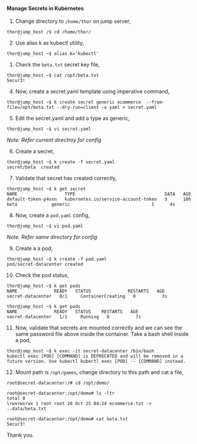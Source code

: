 #### Manage Secrets in Kubernetes

1. Change directory to `/home/thor` on jump server,

```
thor@jump_host /$ cd /home/thor/
```

2. Use alias k as kubectl utility,

```
thor@jump_host ~$ alias k='kubectl'
```

1. Check the `beta.txt` secret key file,

```
thor@jump_host ~$ cat /opt/beta.txt
5ecur3!
```

4. Now, create a secret.yaml template using imperative command,

```
thor@jump_host ~$ k create secret generic ecommerce  --from-file=/opt/beta.txt --dry-run=client -o yaml > secret.yaml
```

5. Edit the secret.yaml and add a type as generic,

```
thor@jump_host ~$ vi secret.yaml
```
*Note: Refer current directroy for config*

6. Create a secret,

```
thor@jump_host ~$ k create -f secret.yaml
secret/beta  created
```

7. Validate that secret has created correctly,

```
thor@jump_host ~$ k get secret
NAME                  TYPE                                  DATA   AGE
default-token-p4vxn   kubernetes.io/service-account-token   3      10h
beta             generic                               1      4s
```

8. Now, create a `pod.yaml` config,

```
thor@jump_host ~$ vi pod.yaml
```
*Note: Refer same directory for config*

9. Create a a pod,

```
thor@jump_host ~$ k create -f pod.yaml
pod/secret-datacenter created
```

10. Check the pod status,

```
thor@jump_host ~$ k get pods
NAME              READY   STATUS              RESTARTS   AGE
secret-datacenter   0/1     ContainerCreating   0          3s

thor@jump_host ~$ k get pods
NAME              READY   STATUS    RESTARTS   AGE
secret-datacenter   1/1     Running   0          7s
```

11. Now, validate that secrets are mounted correctly and we can see the same password file above inside the container. Take a bash shell inside a pod,

```
thor@jump_host ~$ k exec -it secret-datacenter /bin/bash
kubectl exec [POD] [COMMAND] is DEPRECATED and will be removed in a future version. Use kubectl kubectl exec [POD] -- [COMMAND] instead.
```

12. Mount path is `/opt/games`, change directory to this path and cat a file,

```
root@secret-datacenter:/# cd /opt/demo/

root@secret-datacenter:/opt/demo# ls -ltr
total 0
lrwxrwxrwx 1 root root 20 Oct 25 04:24 ecommerce.txt -> ..data/beta.txt

root@secret-datacenter:/opt/demo# cat beta.txt
5ecur3!
```

Thank you.
